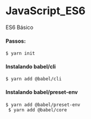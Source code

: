 # JavaScript_ES6
ES6 Básico

#### Passos:
``$ yarn init``

#### Instalando babel/cli
``$ yarn add @babel/cli``

#### Instalando babel/preset-env
``$ yarn add @babel/preset-env``</br>``
$ yarn add @babel/core``




